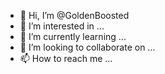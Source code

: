 - 👋 Hi, I’m @GoldenBoosted
- 👀 I’m interested in ...
- 🌱 I’m currently learning ...
- 💞️ I’m looking to collaborate on ...
- 📫 How to reach me ...

<!---
GoldenBoosted/GoldenBoosted is a ✨ special ✨ repository because its `README.md` (this file) appears on your GitHub profile.
You can click the Preview link to take a look at your changes.
--->
